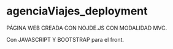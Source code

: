 # agenciaViajes_deployment

PÁGINA WEB CREADA CON NOJDE.JS CON MODALIDAD MVC.

Con JAVASCRIPT Y BOOTSTRAP para el front. 
